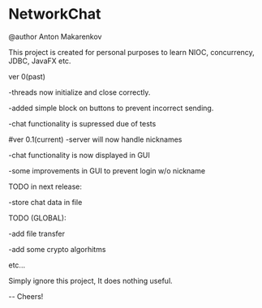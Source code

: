 # NetworkChat
@author Anton Makarenkov



This project is created for personal purposes to learn NIOC, concurrency, JDBC, JavaFX etc.



ver 0(past)

-threads now initialize and close correctly.

-added simple block on buttons to prevent incorrect sending.

-chat functionality is supressed due of tests

#ver 0.1(current)
-server will now handle nicknames

-chat functionality is now displayed in GUI

-some improvements in GUI to prevent login w/o nickname




TODO in next release:

-store chat data in file

TODO (GLOBAL):

-add file transfer

-add some crypto algorhitms

etc...

Simply ignore this project, It does nothing useful.

--
Cheers!

